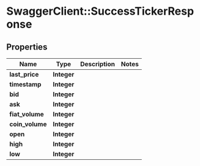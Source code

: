 # SwaggerClient::SuccessTickerResponse

## Properties
Name | Type | Description | Notes
------------ | ------------- | ------------- | -------------
**last_price** | **Integer** |  | 
**timestamp** | **Integer** |  | 
**bid** | **Integer** |  | 
**ask** | **Integer** |  | 
**fiat_volume** | **Integer** |  | 
**coin_volume** | **Integer** |  | 
**open** | **Integer** |  | 
**high** | **Integer** |  | 
**low** | **Integer** |  | 


